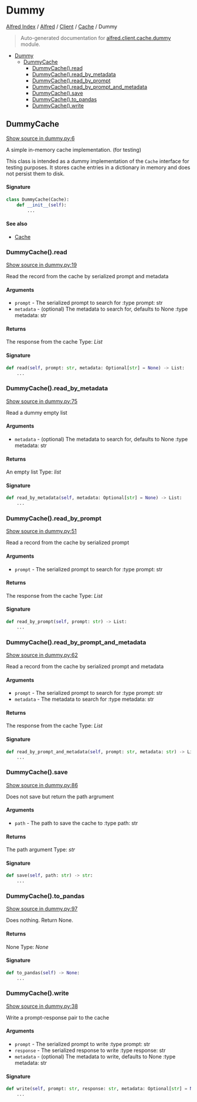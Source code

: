 # Dummy

[Alfred Index](../../../README.md#alfred-index) /
[Alfred](../../index.md#alfred) /
[Client](../index.md#client) /
[Cache](./index.md#cache) /
Dummy

> Auto-generated documentation for [alfred.client.cache.dummy](../../../../alfred/client/cache/dummy.py) module.

- [Dummy](#dummy)
  - [DummyCache](#dummycache)
    - [DummyCache().read](#dummycache()read)
    - [DummyCache().read_by_metadata](#dummycache()read_by_metadata)
    - [DummyCache().read_by_prompt](#dummycache()read_by_prompt)
    - [DummyCache().read_by_prompt_and_metadata](#dummycache()read_by_prompt_and_metadata)
    - [DummyCache().save](#dummycache()save)
    - [DummyCache().to_pandas](#dummycache()to_pandas)
    - [DummyCache().write](#dummycache()write)

## DummyCache

[Show source in dummy.py:6](../../../../alfred/client/cache/dummy.py#L6)

A simple in-memory cache implementation. (for testing)

This class is intended as a dummy implementation of the `Cache` interface for testing purposes. It stores cache entries in a dictionary in memory and does not persist them to disk.

#### Signature

```python
class DummyCache(Cache):
    def __init__(self):
        ...
```

#### See also

- [Cache](./cache.md#cache)

### DummyCache().read

[Show source in dummy.py:19](../../../../alfred/client/cache/dummy.py#L19)

Read the record from the cache by serialized prompt and metadata

#### Arguments

- `prompt` - The serialized prompt to search for
:type prompt: str
- `metadata` - (optional) The metadata to search for, defaults to None
:type metadata: str

#### Returns

The response from the cache
Type: *List*

#### Signature

```python
def read(self, prompt: str, metadata: Optional[str] = None) -> List:
    ...
```

### DummyCache().read_by_metadata

[Show source in dummy.py:75](../../../../alfred/client/cache/dummy.py#L75)

Read a dummy empty list

#### Arguments

- `metadata` - (optional) The metadata to search for, defaults to None
:type metadata: str

#### Returns

An empty list
Type: *list*

#### Signature

```python
def read_by_metadata(self, metadata: Optional[str] = None) -> List:
    ...
```

### DummyCache().read_by_prompt

[Show source in dummy.py:51](../../../../alfred/client/cache/dummy.py#L51)

Read a record from the cache by serialized prompt

#### Arguments

- `prompt` - The serialized prompt to search for
:type prompt: str

#### Returns

The response from the cache
Type: *List*

#### Signature

```python
def read_by_prompt(self, prompt: str) -> List:
    ...
```

### DummyCache().read_by_prompt_and_metadata

[Show source in dummy.py:62](../../../../alfred/client/cache/dummy.py#L62)

Read a record from the cache by serialized prompt and metadata

#### Arguments

- `prompt` - The serialized prompt to search for
:type prompt: str
- `metadata` - The metadata to search for
:type metadata: str

#### Returns

The response from the cache
Type: *List*

#### Signature

```python
def read_by_prompt_and_metadata(self, prompt: str, metadata: str) -> List:
    ...
```

### DummyCache().save

[Show source in dummy.py:86](../../../../alfred/client/cache/dummy.py#L86)

Does not save but return the path argrument

#### Arguments

- `path` - The path to save the cache to
:type path: str

#### Returns

The path argument
Type: *str*

#### Signature

```python
def save(self, path: str) -> str:
    ...
```

### DummyCache().to_pandas

[Show source in dummy.py:97](../../../../alfred/client/cache/dummy.py#L97)

Does nothing. Return None.

#### Returns

None
Type: *None*

#### Signature

```python
def to_pandas(self) -> None:
    ...
```

### DummyCache().write

[Show source in dummy.py:38](../../../../alfred/client/cache/dummy.py#L38)

Write a prompt-response pair to the cache

#### Arguments

- `prompt` - The serialized prompt to write
:type prompt: str
- `response` - The serialized response to write
:type response: str
- `metadata` - (optional) The metadata to write, defaults to None
:type metadata: str

#### Signature

```python
def write(self, prompt: str, response: str, metadata: Optional[str] = None):
    ...
```